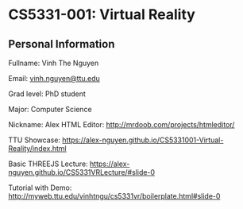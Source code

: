 # CS5331-001: Virtual Reality
## Personal Information

Fullname: Vinh The Nguyen

Email: vinh.nguyen@ttu.edu

Grad level: PhD student

Major: Computer Science

Nickname: Alex
HTML Editor: http://mrdoob.com/projects/htmleditor/

TTU Showcase: https://alex-nguyen.github.io/CS5331001-Virtual-Reality/index.html

Basic THREEJS Lecture: https://alex-nguyen.github.io/CS5331VRLecture/#slide-0

Tutorial with Demo: http://myweb.ttu.edu/vinhtngu/cs5331vr/boilerplate.html#slide-0
